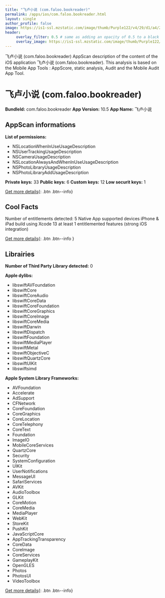 ```yaml
---
title: "飞卢小说 (com.faloo.bookreader)"
permalink: /apps/ios/com.faloo.bookreader.html
layout: single
author_profile: false
image: https://is1-ssl.mzstatic.com/image/thumb/Purple122/v4/29/d1/a4/29d1a464-e9d7-8442-9e12-04e21539ce28/AppIcon-0-0-1x_U007emarketing-0-0-0-7-0-0-sRGB-0-0-0-GLES2_U002c0-512MB-85-220-0-0.png/512x512bb.jpg
header: 
     overlay_filter: 0.5 # same as adding an opacity of 0.5 to a black background
     overlay_image: https://is1-ssl.mzstatic.com/image/thumb/Purple122/v4/29/d1/a4/29d1a464-e9d7-8442-9e12-04e21539ce28/AppIcon-0-0-1x_U007emarketing-0-0-0-7-0-0-sRGB-0-0-0-GLES2_U002c0-512MB-85-220-0-0.png/512x512bb.jpg
---
```

飞卢小说 (com.faloo.bookreader) AppScan description of the content of the iOS application 飞卢小说 (com.faloo.bookreader). This analysis is based on the Mobile App Tools : AppScore, static analysis, Audit and the Mobile Audit App Tool.

# 飞卢小说 (com.faloo.bookreader)

**BundleId:** com.faloo.bookreader
**App Version:** 10.5
**App Name:** 飞卢小说


## AppScan informations 

**List of permissions:** 
- NSLocationWhenInUseUsageDescription
- NSUserTrackingUsageDescription
- NSCameraUsageDescription
- NSLocationAlwaysAndWhenInUseUsageDescription
- NSPhotoLibraryUsageDescription
- NSPhotoLibraryAddUsageDescription
  
  
**Private keys:** 33
**Public keys:** 6
**Custom keys:** 12
**Low securit keys:** 1
  
[Get more details](/pricing.html){: .btn .btn--info}

## Cool Facts

Number of entitlements detected: 5
Native App
supported devices iPhone & iPad
build using Xcode 13
at least 1 entitlemented features (strong iOS integration)
  
[Get more details](/pricing.html){: .btn .btn--info }

## Librairies 
**Number of Third Party Library detected:** 0


**Apple dylibs:**
- libswiftAVFoundation
- libswiftCore
- libswiftCoreAudio
- libswiftCoreData
- libswiftCoreFoundation
- libswiftCoreGraphics
- libswiftCoreImage
- libswiftCoreMedia
- libswiftDarwin
- libswiftDispatch
- libswiftFoundation
- libswiftMediaPlayer
- libswiftMetal
- libswiftObjectiveC
- libswiftQuartzCore
- libswiftUIKit
- libswiftsimd


**Apple System Library Frameworks:**
- AVFoundation
- Accelerate
- AdSupport
- CFNetwork
- CoreFoundation
- CoreGraphics
- CoreLocation
- CoreTelephony
- CoreText
- Foundation
- ImageIO
- MobileCoreServices
- QuartzCore
- Security
- SystemConfiguration
- UIKit
- UserNotifications
- MessageUI
- SafariServices
- AVKit
- AudioToolbox
- GLKit
- CoreMotion
- CoreMedia
- MediaPlayer
- WebKit
- StoreKit
- PushKit
- JavaScriptCore
- AppTrackingTransparency
- CoreData
- CoreImage
- CoreServices
- GameplayKit
- OpenGLES
- Photos
- PhotosUI
- VideoToolbox


  
[Get more details](/pricing.html){: .btn .btn--info}


